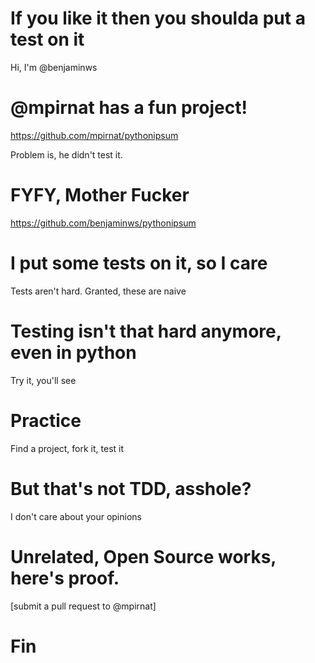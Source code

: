 # If you like it then you shoulda put a test on it

Hi, I'm @benjaminws

# @mpirnat has a fun project!

https://github.com/mpirnat/pythonipsum

Problem is, he didn't test it.

# FYFY, Mother Fucker

https://github.com/benjaminws/pythonipsum

# I put some tests on it, so I care

Tests aren't hard. Granted, these are naive

# Testing isn't that hard anymore, even in python

Try it, you'll see

# Practice

Find a project, fork it, test it

# But that's not TDD, asshole?

I don't care about your opinions

# Unrelated, Open Source works, here's proof.

[submit a pull request to @mpirnat]

# Fin
